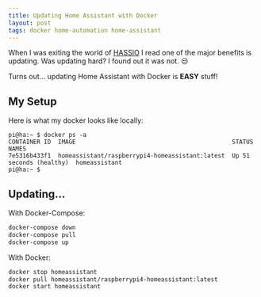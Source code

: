 ```yaml
---
title: Updating Home Assistant with Docker
layout: post
tags: docker home-automation home-assistant
---
```


When I was exiting the world of [HASSIO](https://www.home-assistant.io/hassio/) I read one of the major benefits is updating.  Was updating hard?  I found out it was not. :unamused:

Turns out... updating Home Assistant with Docker is **EASY** stuff!

## My Setup

Here is what my docker looks like locally:

```
pi@ha:~ $ docker ps -a
CONTAINER ID  IMAGE                                            STATUS                   NAMES
7e5316b433f1  homeassistant/raspberrypi4-homeassistant:latest  Up 51 seconds (healthy)  homeassistant
pi@ha:~ $
```

## Updating...

With Docker-Compose:

```bash
docker-compose down
docker-compose pull
docker-compose up
```

With Docker:

```bash
docker stop homeassistant
docker pull homeassistant/raspberrypi4-homeassistant:latest
docker start homeassistant
```
